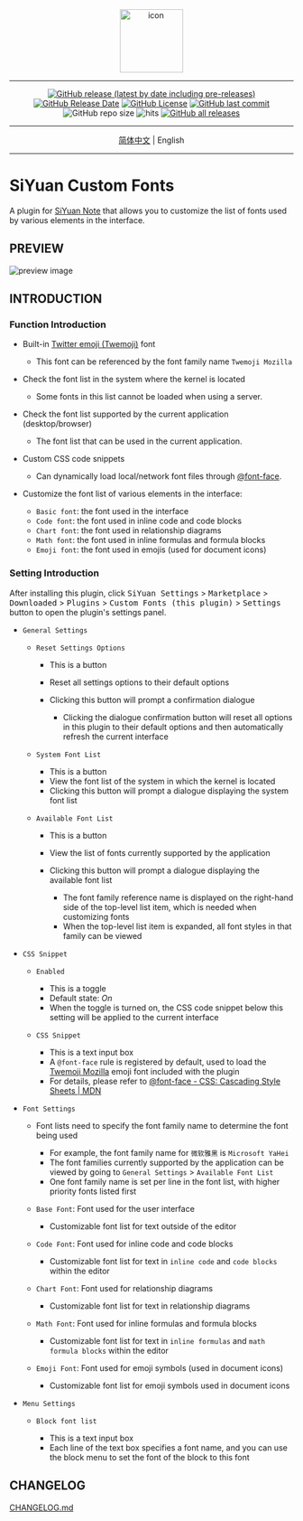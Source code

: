 <div align="center">
<img alt="icon" src="https://cdn.jsdelivr.net/gh/Zuoqiu-Yingyi/siyuan-plugin-custom-fonts/public/icon.png" style="width: 8em; height: 8em;">

---
[![GitHub release (latest by date including pre-releases)](https://img.shields.io/github/v/release/Zuoqiu-Yingyi/siyuan-plugin-custom-fonts?include_prereleases&style=flat-square)](https://github.com/Zuoqiu-Yingyi/siyuan-plugin-custom-fonts/releases/latest)
[![GitHub Release Date](https://img.shields.io/github/release-date/Zuoqiu-Yingyi/siyuan-plugin-custom-fonts?style=flat-square)](https://github.com/Zuoqiu-Yingyi/siyuan-plugin-custom-fonts/releases/latest)
[![GitHub License](https://img.shields.io/github/license/Zuoqiu-Yingyi/siyuan-plugin-custom-fonts?style=flat-square)](https://github.com/Zuoqiu-Yingyi/siyuan-plugin-custom-fonts/blob/main/LICENSE)
[![GitHub last commit](https://img.shields.io/github/last-commit/Zuoqiu-Yingyi/siyuan-plugin-custom-fonts?style=flat-square)](https://github.com/Zuoqiu-Yingyi/siyuan-plugin-custom-fonts/commits/main)
![GitHub repo size](https://img.shields.io/github/repo-size/Zuoqiu-Yingyi/siyuan-plugin-custom-fonts?style=flat-square)
![hits](https://hits.b3log.org/Zuoqiu-Yingyi/siyuan-plugin-custom-fonts.svg)
[![GitHub all releases](https://img.shields.io/github/downloads/Zuoqiu-Yingyi/siyuan-plugin-custom-fonts/total?style=flat-square)](https://github.com/Zuoqiu-Yingyi/siyuan-plugin-custom-fonts/releases)

---
[简体中文](./README_zh_CN.md) \| English

---
</div>

# SiYuan Custom Fonts

A plugin for [SiYuan Note](https://github.com/siyuan-note/siyuan) that allows you to customize the list of fonts used by various elements in the interface.

## PREVIEW

![preview image](https://cdn.jsdelivr.net/gh/Zuoqiu-Yingyi/siyuan-plugin-custom-fonts/public/preview.png)

## INTRODUCTION

### Function Introduction

* Built-in [Twitter emoji (Twemoji)](https://github.com/mozilla/twemoji-colr) font

  * This font can be referenced by the font family name `Twemoji Mozilla`
* Check the font list in the system where the kernel is located

  * Some fonts in this list cannot be loaded when using a server.
* Check the font list supported by the current application (desktop/browser)

  * The font list that can be used in the current application.
* Custom CSS code snippets

  * Can dynamically load local/network font files through [@font-face](https://developer.mozilla.org/en-US/docs/Web/CSS/@font-face).
* Customize the font list of various elements in the interface:

  * `Basic font`: the font used in the interface
  * `Code font`: the font used in inline code and code blocks
  * `Chart font`: the font used in relationship diagrams
  * `Math font`: the font used in inline formulas and formula blocks
  * `Emoji font`: the font used in emojis (used for document icons)

### Setting Introduction

After installing this plugin, click <kbd>SiYuan Settings</kbd> > <kbd>Marketplace</kbd> > <kbd>Downloaded</kbd> > <kbd>Plugins</kbd> > <kbd>Custom Fonts (this plugin)</kbd> > <kbd>Settings</kbd> button to open the plugin's settings panel.

* `General Settings`

  * `Reset Settings Options`

    * This is a button
    * Reset all settings options to their default options
    * Clicking this button will prompt a confirmation dialogue

      * Clicking the dialogue confirmation button will reset all options in this plugin to their default options and then automatically refresh the current interface
  * `System Font List`

    * This is a button
    * View the font list of the system in which the kernel is located
    * Clicking this button will prompt a dialogue displaying the system font list
  * `Available Font List`

    * This is a button
    * View the list of fonts currently supported by the application
    * Clicking this button will prompt a dialogue displaying the available font list

      * The font family reference name is displayed on the right-hand side of the top-level list item, which is needed when customizing fonts
      * When the top-level list item is expanded, all font styles in that family can be viewed
* `CSS Snippet`

  * `Enabled`

    * This is a toggle
    * Default state: *On*
    * When the toggle is turned on, the CSS code snippet below this setting will be applied to the current interface
  * `CSS Snippet`

    * This is a text input box
    * A `@font-face` rule is registered by default, used to load the [Twemoji Mozilla](https://github.com/mozilla/twemoji-colr) emoji font included with the plugin
    * For details, please refer to [@font-face - CSS: Cascading Style Sheets | MDN](https://developer.mozilla.org/en-US/docs/Web/CSS/@font-face)
* `Font Settings`

  * Font lists need to specify the font family name to determine the font being used

    * For example, the font family name for `微软雅黑` is `Microsoft YaHei`
    * The font families currently supported by the application can be viewed by going to `General Settings` > `Available Font List`
    * One font family name is set per line in the font list, with higher priority fonts listed first
  * `Base Font`: Font used for the user interface

    * Customizable font list for text outside of the editor
  * `Code Font`: Font used for inline code and code blocks

    * Customizable font list for text in `inline code` and `code blocks` within the editor
  * `Chart Font`: Font used for relationship diagrams

    * Customizable font list for text in relationship diagrams
  * `Math Font`: Font used for inline formulas and formula blocks

    * Customizable font list for text in `inline formulas` and `math formula blocks` within the editor
  * `Emoji Font`: Font used for emoji symbols (used in document icons)

    * Customizable font list for emoji symbols used in document icons

* `Menu Settings`

  * `Block font list`

    * This is a text input box
    * Each line of the text box specifies a font name, and you can use the block menu to set the font of the block to this font

## CHANGELOG

[CHANGELOG.md](https://github.com/Zuoqiu-Yingyi/siyuan-plugin-custom-fonts/blob/main/CHANGELOG.md)
